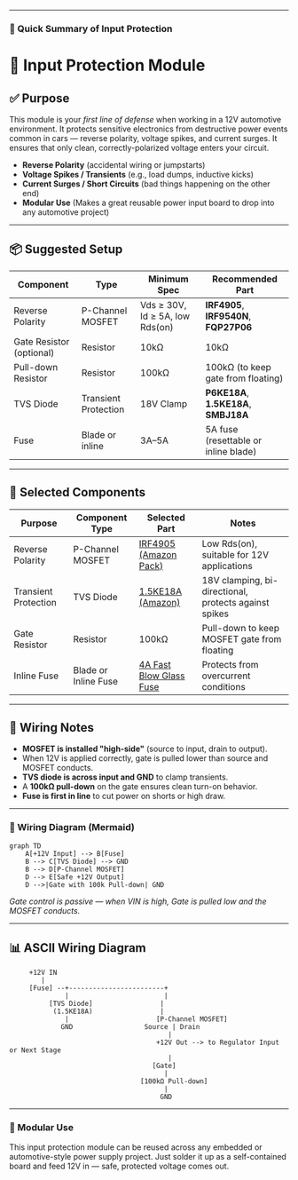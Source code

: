 

---

### 📘 Quick Summary of Input Protection




# 🔧 Input Protection Module

## ✅ Purpose

This module is your *first line of defense* when working in a 12V automotive environment. It protects sensitive electronics from destructive power events common in cars — reverse polarity, voltage spikes, and current surges. It ensures that only clean, correctly-polarized voltage enters your circuit. 

- **Reverse Polarity** (accidental wiring or jumpstarts)
- **Voltage Spikes / Transients** (e.g., load dumps, inductive kicks)
- **Current Surges / Short Circuits** (bad things happening on the other end)
- **Modular Use** (Makes a great reusable power input board to drop into any automotive project)


---

## 📦 Suggested Setup

| Component               | Type                        | Minimum Spec                     | Recommended Part                        |
|------------------------|-----------------------------|----------------------------------|-----------------------------------------|
| Reverse Polarity       | P-Channel MOSFET            | Vds ≥ 30V, Id ≥ 5A, low Rds(on)  | **IRF4905**, **IRF9540N**, **FQP27P06** |
| Gate Resistor (optional) | Resistor                   | 10kΩ                             | 10kΩ                                    |
| Pull-down Resistor     | Resistor                    | 100kΩ                            | 100kΩ (to keep gate from floating)      |
| TVS Diode              | Transient Protection        | 18V Clamp                        | **P6KE18A**, **1.5KE18A**, **SMBJ18A**  |
| Fuse                   | Blade or inline             | 3A–5A                            | 5A fuse (resettable or inline blade)    |

---

## 🧰 Selected Components

| Purpose              | Component Type         | Selected Part                              | Notes                                                   |
|----------------------|------------------------|---------------------------------------------|----------------------------------------------------------|
| Reverse Polarity     | P-Channel MOSFET       | [IRF4905 (Amazon Pack)](https://www.amazon.com/dp/B0CBKJD2L9/) | Low Rds(on), suitable for 12V applications               |
| Transient Protection | TVS Diode              | [1.5KE18A (Amazon)](https://www.amazon.com/dp/B079KKMC5Z/)     | 18V clamping, bi-directional, protects against spikes    |
| Gate Resistor        | Resistor               | 100kΩ                                        | Pull-down to keep MOSFET gate from floating             |
| Inline Fuse          | Blade or Inline Fuse   | [4A Fast Blow Glass Fuse](https://www.amazon.com/dp/B0813Q4S6P?ref=ppx_yo2ov_dt_b_fed_asin_title)                                | Protects from overcurrent conditions                     |

---

## 🧮 Wiring Notes

- **MOSFET is installed "high-side"** (source to input, drain to output).
- When 12V is applied correctly, gate is pulled lower than source and MOSFET conducts.
- **TVS diode is across input and GND** to clamp transients.
- A **100kΩ pull-down** on the gate ensures clean turn-on behavior.
- **Fuse is first in line** to cut power on shorts or high draw.

---

### 🔌 Wiring Diagram (Mermaid)

```mermaid
graph TD
    A[+12V Input] --> B[Fuse]
    B --> C[TVS Diode] --> GND
    B --> D[P-Channel MOSFET]
    D --> E[Safe +12V Output]
    D -->|Gate with 100k Pull-down| GND
```

*Gate control is passive — when VIN is high, Gate is pulled low and the MOSFET conducts.*

---

## 📊 ASCII Wiring Diagram

```
     +12V IN
        |
     [Fuse] --+------------------------+
              |                        |
          [TVS Diode]                 |
           (1.5KE18A)                 |
              |                      [P-Channel MOSFET]
             GND                  Source | Drain
                                        |   
                                     +12V Out --> to Regulator Input or Next Stage
                                        |
                                    [Gate]
                                       |
                                 [100kΩ Pull-down]
                                       |
                                      GND
```

---

### 🧩 Modular Use

This input protection module can be reused across any embedded or automotive-style power supply project. Just solder it up as a self-contained board and feed 12V in — safe, protected voltage comes out.
